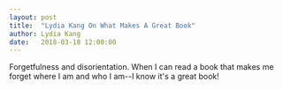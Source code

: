 ```yaml
---
layout: post
title:  "Lydia Kang On What Makes A Great Book"
author: Lydia Kang
date:   2018-03-18 12:00:00
---
```

Forgetfulness and disorientation. When I can read a book that makes me forget where I am and who I am--I know it's a great book!
